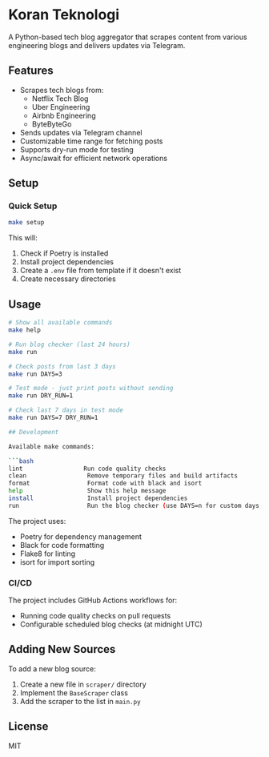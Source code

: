 # Koran Teknologi

A Python-based tech blog aggregator that scrapes content from various engineering blogs and delivers updates via Telegram.

## Features

- Scrapes tech blogs from:
  - Netflix Tech Blog
  - Uber Engineering
  - Airbnb Engineering
  - ByteByteGo
- Sends updates via Telegram channel
- Customizable time range for fetching posts
- Supports dry-run mode for testing
- Async/await for efficient network operations

## Setup

### Quick Setup

```bash
make setup
```

This will:
1. Check if Poetry is installed
2. Install project dependencies
3. Create a `.env` file from template if it doesn't exist
4. Create necessary directories

## Usage

```bash
# Show all available commands
make help

# Run blog checker (last 24 hours)
make run

# Check posts from last 3 days
make run DAYS=3

# Test mode - just print posts without sending
make run DRY_RUN=1

# Check last 7 days in test mode
make run DAYS=7 DRY_RUN=1

## Development

Available make commands:

```bash
lint                 Run code quality checks
clean                 Remove temporary files and build artifacts
format                Format code with black and isort
help                  Show this help message
install               Install project dependencies
run                   Run the blog checker (use DAYS=n for custom days, DRY_RUN=1 for dry run)
```

The project uses:
- Poetry for dependency management
- Black for code formatting
- Flake8 for linting
- isort for import sorting

### CI/CD

The project includes GitHub Actions workflows for:
- Running code quality checks on pull requests
- Configurable scheduled blog checks (at midnight UTC)

## Adding New Sources

To add a new blog source:

1. Create a new file in `scraper/` directory
2. Implement the `BaseScraper` class
3. Add the scraper to the list in `main.py`

## License

MIT